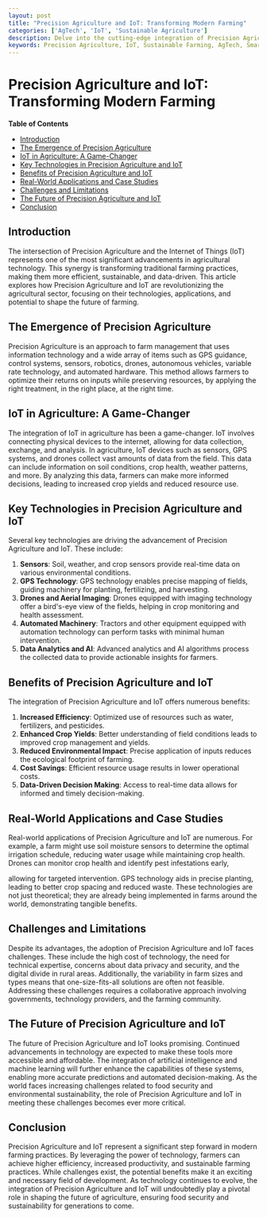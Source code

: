```yaml
---
layout: post
title: "Precision Agriculture and IoT: Transforming Modern Farming"
categories: ['AgTech', 'IoT', 'Sustainable Agriculture']
description: Delve into the cutting-edge integration of Precision Agriculture and IoT, exploring how they are reshaping farming practices for increased efficiency and sustainability.
keywords: Precision Agriculture, IoT, Sustainable Farming, AgTech, Smart Agriculture
---
```


# Precision Agriculture and IoT: Transforming Modern Farming

**Table of Contents**

- [Introduction](#introduction)
- [The Emergence of Precision Agriculture](#the-emergence-of-precision-agriculture)
- [IoT in Agriculture: A Game-Changer](#iot-in-agriculture-a-game-changer)
- [Key Technologies in Precision Agriculture and IoT](#key-technologies-in-precision-agriculture-and-iot)
- [Benefits of Precision Agriculture and IoT](#benefits-of-precision-agriculture-and-iot)
- [Real-World Applications and Case Studies](#real-world-applications-and-case-studies)
- [Challenges and Limitations](#challenges-and-limitations)
- [The Future of Precision Agriculture and IoT](#the-future-of-precision-agriculture-and-iot)
- [Conclusion](#conclusion)

## Introduction

The intersection of Precision Agriculture and the Internet of Things (IoT) represents one of the most significant advancements in agricultural technology. This synergy is transforming traditional farming practices, making them more efficient, sustainable, and data-driven. This article explores how Precision Agriculture and IoT are revolutionizing the agricultural sector, focusing on their technologies, applications, and potential to shape the future of farming.

## The Emergence of Precision Agriculture

Precision Agriculture is an approach to farm management that uses information technology and a wide array of items such as GPS guidance, control systems, sensors, robotics, drones, autonomous vehicles, variable rate technology, and automated hardware. This method allows farmers to optimize their returns on inputs while preserving resources, by applying the right treatment, in the right place, at the right time.

## IoT in Agriculture: A Game-Changer

The integration of IoT in agriculture has been a game-changer. IoT involves connecting physical devices to the internet, allowing for data collection, exchange, and analysis. In agriculture, IoT devices such as sensors, GPS systems, and drones collect vast amounts of data from the field. This data can include information on soil conditions, crop health, weather patterns, and more. By analyzing this data, farmers can make more informed decisions, leading to increased crop yields and reduced resource use.

## Key Technologies in Precision Agriculture and IoT

Several key technologies are driving the advancement of Precision Agriculture and IoT. These include:

1. **Sensors**: Soil, weather, and crop sensors provide real-time data on various environmental conditions.
2. **GPS Technology**: GPS technology enables precise mapping of fields, guiding machinery for planting, fertilizing, and harvesting.
3. **Drones and Aerial Imaging**: Drones equipped with imaging technology offer a bird's-eye view of the fields, helping in crop monitoring and health assessment.
4. **Automated Machinery**: Tractors and other equipment equipped with automation technology can perform tasks with minimal human intervention.
5. **Data Analytics and AI**: Advanced analytics and AI algorithms process the collected data to provide actionable insights for farmers.

## Benefits of Precision Agriculture and IoT

The integration of Precision Agriculture and IoT offers numerous benefits:

1. **Increased Efficiency**: Optimized use of resources such as water, fertilizers, and pesticides.
2. **Enhanced Crop Yields**: Better understanding of field conditions leads to improved crop management and yields.
3. **Reduced Environmental Impact**: Precise application of inputs reduces the ecological footprint of farming.
4. **Cost Savings**: Efficient resource usage results in lower operational costs.
5. **Data-Driven Decision Making**: Access to real-time data allows for informed and timely decision-making.

## Real-World Applications and Case Studies

Real-world applications of Precision Agriculture and IoT are numerous. For example, a farm might use soil moisture sensors to determine the optimal irrigation schedule, reducing water usage while maintaining crop health. Drones can monitor crop health and identify pest infestations early,

allowing for targeted intervention. GPS technology aids in precise planting, leading to better crop spacing and reduced waste. These technologies are not just theoretical; they are already being implemented in farms around the world, demonstrating tangible benefits.

## Challenges and Limitations

Despite its advantages, the adoption of Precision Agriculture and IoT faces challenges. These include the high cost of technology, the need for technical expertise, concerns about data privacy and security, and the digital divide in rural areas. Additionally, the variability in farm sizes and types means that one-size-fits-all solutions are often not feasible. Addressing these challenges requires a collaborative approach involving governments, technology providers, and the farming community.

## The Future of Precision Agriculture and IoT

The future of Precision Agriculture and IoT looks promising. Continued advancements in technology are expected to make these tools more accessible and affordable. The integration of artificial intelligence and machine learning will further enhance the capabilities of these systems, enabling more accurate predictions and automated decision-making. As the world faces increasing challenges related to food security and environmental sustainability, the role of Precision Agriculture and IoT in meeting these challenges becomes ever more critical.

## Conclusion

Precision Agriculture and IoT represent a significant step forward in modern farming practices. By leveraging the power of technology, farmers can achieve higher efficiency, increased productivity, and sustainable farming practices. While challenges exist, the potential benefits make it an exciting and necessary field of development. As technology continues to evolve, the integration of Precision Agriculture and IoT will undoubtedly play a pivotal role in shaping the future of agriculture, ensuring food security and sustainability for generations to come.
